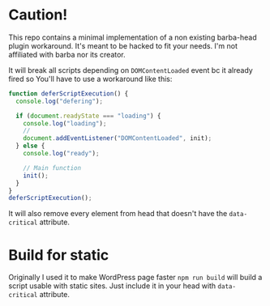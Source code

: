 # Caution!

This repo contains a minimal implementation of a non existing barba-head plugin workaround. It's meant to be hacked to fit your needs. I'm not affiliated with barba nor its creator.

It will break all scripts depending on `DOMContentLoaded` event bc it already fired so You'll have to use a workaround like this:

```js
function deferScriptExecution() {
  console.log("defering");

  if (document.readyState === "loading") {
    console.log("loading");
    //
    document.addEventListener("DOMContentLoaded", init);
  } else {
    console.log("ready");

    // Main function
    init();
  }
}
deferScriptExecution();
```

It will also remove every element from head that doesn't have the `data-critical` attribute.

# Build for static

Originally I used it to make WordPress page faster
`npm run build` will build a script usable with static sites. Just include it in your head with `data-critical` attribute.
